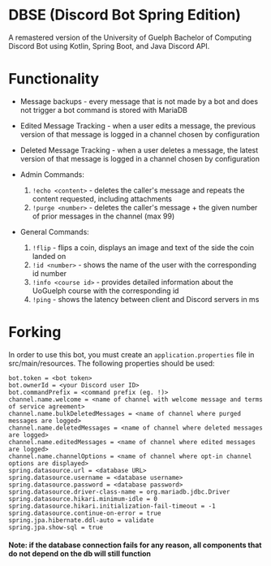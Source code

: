 # DBSE (Discord Bot Spring Edition)
A remastered version of the University of Guelph Bachelor of Computing Discord Bot using Kotlin, Spring Boot, and Java Discord API.

# Functionality
* Message backups - every message that is not made by a bot and does not trigger a bot command is stored with MariaDB
* Edited Message Tracking - when a user edits a message, the previous version of that message is logged in a channel chosen by configuration
* Deleted Message Tracking - when a user deletes a message, the latest version of that message is logged in a channel chosen by configuration
* Admin Commands:

  1. `!echo <content>` - deletes the caller's message and repeats the content requested, including attachments
  2. `!purge <number>` - deletes the caller's message + the given number of prior messages in the channel (max 99)
  
* General Commands:

  1. `!flip` - flips a coin, displays an image and text of the side the coin landed on
  2. `!id <number>` - shows the name of the user with the corresponding id number
  3. `!info <course id>` - provides detailed information about the UoGuelph course with the corresponding id
  4. `!ping` - shows the latency between client and Discord servers in ms

# Forking
In order to use this bot, you must create an `application.properties` file in src/main/resources. The following properties should be used:

```
bot.token = <bot token>
bot.ownerId = <your Discord user ID>
bot.commandPrefix = <command prefix (eg. !)>
channel.name.welcome = <name of channel with welcome message and terms of service agreement>
channel.name.bulkDeletedMessages = <name of channel where purged messages are logged>
channel.name.deletedMessages = <name of channel where deleted messages are logged>
channel.name.editedMessages = <name of channel where edited messages are logged>
channel.name.channelOptions = <name of channel where opt-in channel options are displayed>
spring.datasource.url = <database URL>
spring.datasource.username = <database username>
spring.datasource.password = <database password>
spring.datasource.driver-class-name = org.mariadb.jdbc.Driver
spring.datasource.hikari.minimum-idle = 0
spring.datasource.hikari.initialization-fail-timeout = -1
spring.datasource.continue-on-error = true
spring.jpa.hibernate.ddl-auto = validate
spring.jpa.show-sql = true
```

#### Note: if the database connection fails for any reason, all components that do not depend on the db will still function
